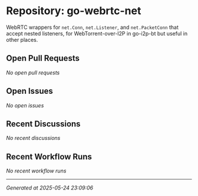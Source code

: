 # Repository: go-webrtc-net

WebRTC wrappers for `net.Conn`, `net.Listener`, and `net.PacketConn` that accept nested listeners, for WebTorrent-over-I2P in go-i2p-bt but useful in other places.

## Open Pull Requests


*No open pull requests*


## Open Issues


*No open issues*


## Recent Discussions


*No recent discussions*


## Recent Workflow Runs


*No recent workflow runs*


---
*Generated at 2025-05-24 23:09:06*
